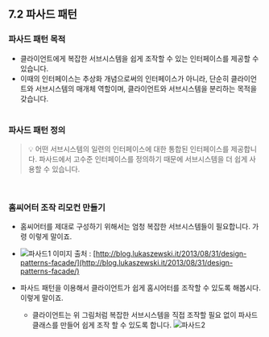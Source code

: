 ## 7.2 파사드 패턴
### 파사드 패턴 목적
- 클라이언트에게 복잡한 서브시스템을 쉽게 조작할 수 있는 인터페이스를 제공할 수 있습니다.
- 이때의 인터페이스는 추상화 개념으로써의 인터페이스가 아니라, 단순히 클라이언트와 서브시스템의 매개체 역할이며, 클라이언트와 서브시스템을 분리하는 목적을 갖습니다.<br/><br/>

### 파사드 패턴 정의
>
>💡 어떤 서브시스템의 일련의 인터페이스에 대한 통합된 인터페이스를 제공합니다.
>파사드에서 고수준 인터페이스를 정의하기 때문에 서브시스템을 더 쉽게 사용할 수 있습니다.
>
<br/>

### 홈씨어터 조작 리모컨 만들기
- 홈씨어터를 제대로 구성하기 위해서는 엄청 복잡한 서브시스템들이 필요합니다. 가령 이렇게 말이죠.
- ![파사드1](https://user-images.githubusercontent.com/48742165/141969853-8e867a3a-5f9d-4e10-bb04-aaf470e72f01.png)
                이미지 출처 : [http://blog.lukaszewski.it/2013/08/31/design-patterns-facade/](http://blog.lukaszewski.it/2013/08/31/design-patterns-facade/)

- 파사드 패턴을 이용해서 클라이언트가 쉽게 홈시어터를 조작할 수 있도록 해봅시다. 이렇게 말이죠.
    - 클라이언트는 위 그림처럼 복잡한 서브시스템을 직접 조작할 필요 없이 파사드 클래스를 만들어 쉽게 조작 할 수 있도록 합니다.
![파사드2](https://user-images.githubusercontent.com/48742165/141969894-1c74cb5f-482b-49c0-9bda-9b2a55d3a32d.png)
